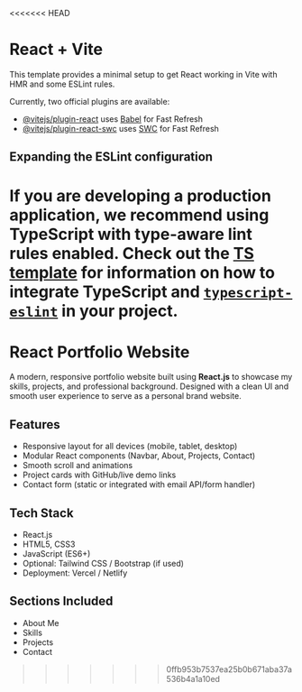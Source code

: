 <<<<<<< HEAD
# React + Vite

This template provides a minimal setup to get React working in Vite with HMR and some ESLint rules.

Currently, two official plugins are available:

- [@vitejs/plugin-react](https://github.com/vitejs/vite-plugin-react/blob/main/packages/plugin-react) uses [Babel](https://babeljs.io/) for Fast Refresh
- [@vitejs/plugin-react-swc](https://github.com/vitejs/vite-plugin-react/blob/main/packages/plugin-react-swc) uses [SWC](https://swc.rs/) for Fast Refresh

## Expanding the ESLint configuration

If you are developing a production application, we recommend using TypeScript with type-aware lint rules enabled. Check out the [TS template](https://github.com/vitejs/vite/tree/main/packages/create-vite/template-react-ts) for information on how to integrate TypeScript and [`typescript-eslint`](https://typescript-eslint.io) in your project.
=======
# React Portfolio Website #

A modern, responsive portfolio website built using **React.js** to showcase my skills, projects, and professional background. Designed with a clean UI and smooth user experience to serve as a personal brand website.

##  Features
- Responsive layout for all devices (mobile, tablet, desktop)
- Modular React components (Navbar, About, Projects, Contact)
- Smooth scroll and animations
- Project cards with GitHub/live demo links
- Contact form (static or integrated with email API/form handler)

##  Tech Stack
- React.js
- HTML5, CSS3
- JavaScript (ES6+)
- Optional: Tailwind CSS / Bootstrap (if used)
- Deployment: Vercel / Netlify

## Sections Included
-  About Me
-  Skills
-  Projects
-  Contact

>>>>>>> 0ffb953b7537ea25b0b671aba37a536b4a1a10ed
